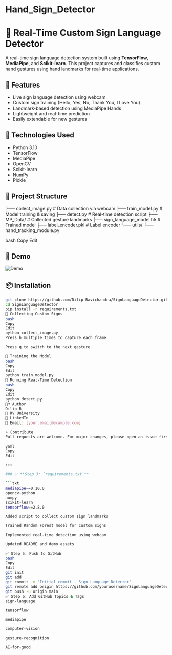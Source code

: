 # Hand_Sign_Detector
# 🤟 Real-Time Custom Sign Language Detector

A real-time sign language detection system built using **TensorFlow**, **MediaPipe**, and **Scikit-learn**. This project captures and classifies custom hand gestures using hand landmarks for real-time applications.

## 🚀 Features

- Live sign language detection using webcam
- Custom sign training (Hello, Yes, No, Thank You, I Love You)
- Landmark-based detection using MediaPipe Hands
- Lightweight and real-time prediction
- Easily extendable for new gestures

## 🧠 Technologies Used

- Python 3.10
- TensorFlow
- MediaPipe
- OpenCV
- Scikit-learn
- NumPy
- Pickle

## 📁 Project Structure

├── collect_image.py # Data collection via webcam
├── train_model.py # Model training & saving
├── detect.py # Real-time detection script
├── MP_Data/ # Collected gesture landmarks
├── sign_language_model.h5 # Trained model
├── label_encoder.pkl # Label encoder
└── utils/
└── hand_tracking_module.py

bash
Copy
Edit

## 🎥 Demo

![Demo](assets/demo.gif)

## 📦 Installation

```bash
git clone https://github.com/Dilip-Ravichandra/SignLanguageDetector.git
cd SignLanguageDetector
pip install -r requirements.txt
📸 Collecting Custom Signs
bash
Copy
Edit
python collect_image.py
Press h multiple times to capture each frame

Press q to switch to the next gesture

🧠 Training the Model
bash
Copy
Edit
python train_model.py
🎯 Running Real-Time Detection
bash
Copy
Edit
python detect.py
🙋‍♂️ Author
Dilip R
📍 RV University
🔗 LinkedIn
📧 Email: [your.email@example.com]

⭐ Contribute
Pull requests are welcome. For major changes, please open an issue first.

yaml
Copy
Edit

---

### ✅ **Step 3: `requirements.txt`**

```txt
mediapipe==0.10.0
opencv-python
numpy
scikit-learn
tensorflow==2.8.0

Added script to collect custom sign landmarks

Trained Random Forest model for custom signs

Implemented real-time detection using webcam

Updated README and demo assets

✅ Step 5: Push to GitHub
bash
Copy
Edit
git init
git add .
git commit -m "Initial commit - Sign Language Detector"
git remote add origin https://github.com/yourusername/SignLanguageDetector.git
git push -u origin main
✅ Step 6: Add GitHub Topics & Tags
sign-language

tensorflow

mediapipe

computer-vision

gesture-recognition

AI-for-good
